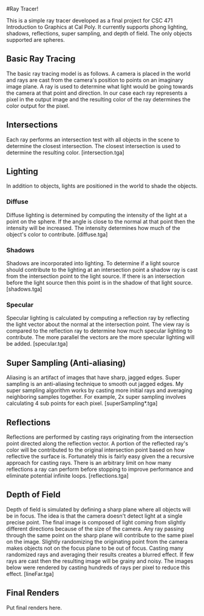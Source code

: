 #Ray Tracer!

This is a simple ray tracer developed as a final project for CSC 471 Introduction to Graphics at Cal Poly.
It currently supports phong lighting, shadows, reflections, super sampling, and depth of field.
The only objects supported are spheres.

## Basic Ray Tracing
The basic ray tracing model is as follows.
A camera is placed in the world and rays are cast from the camera's position to points on an imaginary image plane.
A ray is used to determine what light would be going towards the camera at that point and direction.
In our case each ray represents a pixel in the output image and the resulting color of the ray determines the color output for the pixel.

## Intersections
Each ray performs an intersection test with all objects in the scene to determine the closest intersection.
The closest intersection is used to determine the resulting color.
[intersection.tga]

## Lighting
In addition to objects, lights are positioned in the world to shade the objects.

### Diffuse
Diffuse lighting is determined by computing the intensity of the light at a point on the sphere.
If the angle is close to the normal at that point then the intensity will be increased.
The intensity determines how much of the object's color to contribute.
[diffuse.tga]

### Shadows
Shadows are incorporated into lighting.
To determine if a light source should contribute to the lighting at an intersection point a shadow ray is cast from the intersection point to the light source.
If there is an intersection before the light source then this point is in the shadow of that light source.
[shadows.tga]

### Specular
Specular lighting is calculated by computing a reflection ray by reflecting the light vector about the normal at the intersection point.
The view ray is compared to the reflection ray to determine how much specular lighting to contribute.
The more parallel the vectors are the more specular lighting will be added.
[specular.tga]

## Super Sampling (Anti-aliasing)
Aliasing is an artifact of images that have sharp, jagged edges.
Super sampling is an anti-aliasing technique to smooth out jagged edges.
My super sampling algorithm works by casting more initial rays and averaging neighboring samples together.
For example, 2x super sampling involves calculating 4 sub points for each pixel.
[superSampling*.tga]

## Reflections
Reflections are performed by casting rays originating from the intersection point directed along the reflection vector.
A portion of the reflected ray's color will be contributed to the original intersection point based on how reflective the surface is.
Fortunately this is fairly easy given the a recursive approach for casting rays.
There is an arbitrary limit on how many reflections a ray can perform before stopping to improve performance and eliminate potential infinite loops.
[reflections.tga]

## Depth of Field
Depth of field is simulated by defining a sharp plane where all objects will be in focus.
The idea is that the camera doesn't detect light at a single precise point.
The final image is composed of light coming from slightly different directions because of the size of the camera.
Any ray passing through the same point on the sharp plane will contribute to the same pixel on the image.
Slightly randomizing the originating point from the camera makes objects not on the focus plane to be out of focus.
Casting many randomized rays and averaging their results creates a blurred effect.
If few rays are cast then the resulting image will be grainy and noisy.
The images below were rendered by casting hundreds of rays per pixel to reduce this effect.
[lineFar.tga]

## Final Renders
Put final renders here.
